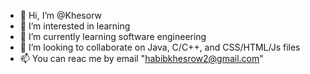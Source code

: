 - 👋 Hi, I’m @Khesorw
- 👀 I’m interested in learning 
- 🌱 I’m currently learning software engineering
- 💞️ I’m looking to collaborate on Java, C/C++, and CSS/HTML/Js files
- 📫 You can reac me by email "habibkhesrow2@gmail.com"

<!---
Khesorw/Khesorw is a ✨ special ✨ repository because its `README.md` (this file) appears on your GitHub profile.
You can click the Preview link to take a look at your changes.
--->
